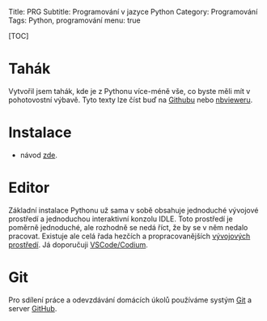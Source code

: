 Title: PRG
Subtitle: Programování v jazyce Python
Category: Programování
Tags: Python, programování
menu: true

[TOC]

Tahák
============================

Vytvořil jsem tahák, kde je z Pythonu více-méně vše, co byste měli mít v pohotovostní
výbavě. Tyto texty lze číst buď na 
[Githubu](https://github.com/spseol/PRG-No/blob/master/README.md)
nebo 
[nbvieweru](http://nbviewer.jupyter.org/github/spseol/PRG-NO/blob/master/README.ipynb).


Instalace
==================

* návod [zde](https://nbviewer.org/github/spseol/PRG-NO/blob/master/instalace.ipynb).

Editor
================

Základní instalace Pythonu už sama v sobě obsahuje jednoduché vývojové
prostředí a jednoduchou interaktivní konzolu IDLE. Toto prostředí je poměrně
jednoduché, ale rozhodně se nedá říct, že by se v něm nedalo pracovat. Existuje
ale celá řada hezčích a propracovanějších 
[vývojových prostředí](https://wiki.python.org/moin/IntegratedDevelopmentEnvironments).
Já doporučuji [VSCode/Codium]({filename}/codium.md).



Git
==============

Pro sdílení práce a odevzdávání domácích úkolů používáme systým
[Git]({filename}/git.md) a server [GitHub](https://github.com).


